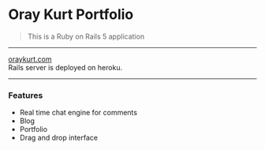 # Oray Kurt Portfolio
> This is a Ruby on Rails 5 application <br/>
<hr/>

[oraykurt.com](https://oraykurt.com/) <br/>
Rails server is deployed on heroku.
<hr/>

### Features

- Real time chat engine for comments
- Blog
- Portfolio
- Drag and drop interface
